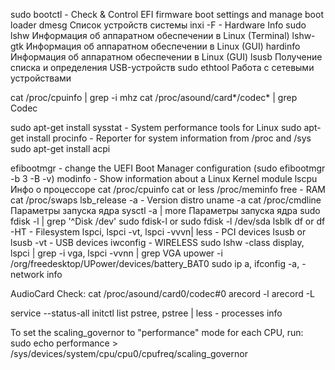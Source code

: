 sudo bootctl - Check & Control EFI firmware boot settings and manage boot loader
dmesg Список устройств системы
inxi -F - Hardware Info
sudo lshw Информация об аппаратном обеспечении в Linux (Terminal)
lshw-gtk Информация об аппаратном обеспечении в Linux (GUI)
hardinfo Информация об аппаратном обеспечении в Linux (GUI)
lsusb Получение списка и определения USB-устройств
sudo ethtool Работа с сетевыми устройствами

cat /proc/cpuinfo | grep -i mhz
cat /proc/asound/card*/codec* | grep Codec

sudo apt-get install sysstat - System performance tools for Linux
sudo apt-get install procinfo - Reporter for system information from /proc and /sys
sudo apt-get install acpi

efibootmgr - change the UEFI Boot Manager configuration (sudo efibootmgr -b 3 -B -v)
modinfo - Show information about a Linux Kernel module
lscpu Инфо о процессоре
cat /proc/cpuinfo
cat or less /proc/meminfo
free - RAM
cat /proc/swaps
lsb_release -a - Version distro
uname -a
cat /proc/cmdline Параметры запуска ядра
sysctl -a | more Параметры запуска ядра
sudo fdisk -l | grep '^Disk /dev'
sudo fdisk-l or sudo fdisk -l /dev/sda
lsblk
df or df -HT - Filesystem
lspci, lspci -vt, lspci -vvvn| less - PCI devices
lsusb or lsusb -vt - USB devices
iwconfig - WIRELESS
sudo lshw -class display, lspci | grep -i vga, lspci -vvnn | grep VGA
upower -i /org/freedesktop/UPower/devices/battery_BAT0
sudo ip a, ifconfig -a, - network info

AudioCard Check:
cat /proc/asound/card0/codec#0
arecord -l
arecord -L

service --status-all
initctl list
pstree, pstree | less - processes info


To set the scaling_governor to "performance" mode for each CPU, run:
sudo echo performance > /sys/devices/system/cpu/cpu0/cpufreq/scaling_governor

